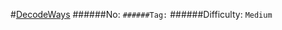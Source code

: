 #[DecodeWays](https://leetcode.com/problems/decode-ways/)
######No: ``
######Tag: ``
######Difficulty: `Medium`
